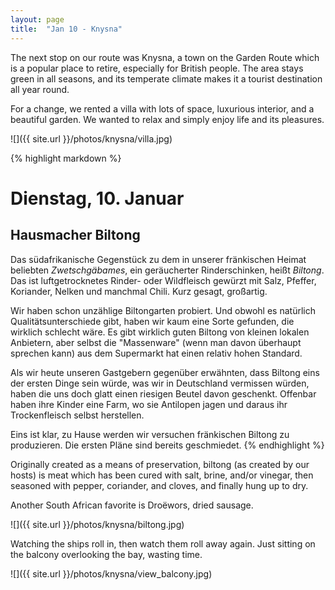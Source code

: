 ```yaml
---
layout: page
title:  "Jan 10 - Knysna"
---
```


The next stop on our route was Knysna, a town on the Garden Route which is a popular place to retire, especially for British people. The area stays green in all seasons, and its temperate climate makes it a tourist destination all year round.

For a change, we rented a villa with lots of space, luxurious interior, and a beautiful garden. We wanted to relax and simply enjoy life and its pleasures.

![]({{ site.url }}/photos/knysna/villa.jpg)

{% highlight markdown %}
# Dienstag, 10. Januar
## Hausmacher Biltong

Das südafrikanische Gegenstück zu dem in unserer fränkischen Heimat beliebten _Zwetschgäbames_, ein geräucherter Rinderschinken, heißt _Biltong_. Das ist luftgetrocknetes Rinder- oder Wildfleisch gewürzt mit Salz, Pfeffer, Koriander, Nelken und manchmal Chili. Kurz gesagt, großartig.

Wir haben schon unzählige Biltongarten probiert. Und obwohl es natürlich Qualitätsunterschiede gibt, haben wir kaum eine Sorte gefunden, die wirklich schlecht wäre. Es gibt wirklich guten Biltong von kleinen lokalen Anbietern, aber selbst die "Massenware" (wenn man davon überhaupt sprechen kann) aus dem Supermarkt hat einen relativ hohen Standard.

Als wir heute unseren Gastgebern gegenüber erwähnten, dass Biltong eins der ersten Dinge sein würde, was wir in Deutschland vermissen würden, haben die uns doch glatt einen riesigen Beutel davon geschenkt. Offenbar haben ihre Kinder eine Farm, wo sie Antilopen jagen und daraus ihr Trockenfleisch selbst herstellen.

Eins ist klar, zu Hause werden wir versuchen fränkischen Biltong zu produzieren. Die ersten Pläne sind bereits geschmiedet.
{% endhighlight %}

Originally created as a means of preservation, biltong (as created by our hosts) is meat which has been cured with salt, brine, and/or vinegar, then seasoned with pepper, coriander, and cloves, and finally hung up to dry.

Another South African favorite is Droëwors, dried sausage.

![]({{ site.url }}/photos/knysna/biltong.jpg)

Watching the ships roll in, then watch them roll away again. Just sitting on the balcony overlooking the bay, wasting time.

![]({{ site.url }}/photos/knysna/view_balcony.jpg)
